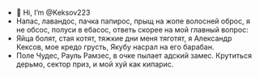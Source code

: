- 👋 Hi, I’m @Keksov223
- Напас, лавандос, пачка папирос, прыщ на жопе волосней оброс, я не обсос, полуси в ебасос, ответь скорее на мой главный вопрос:
- Яйца болят, стая котят, тяжкие дни меня тяготят, я Александр Кексов, мое кредо грусть, Якубу насрал на его барабан.
- Поле Чудес, Рауль Рамзес, в очке пылает адский замес. Крутиться дерьмо, сектор приз, и мой хуй как кипарис.


<!---
Keksov223/Keksov223 is a ✨ special ✨ repository because its `README.md` (this file) appears on your GitHub profile.
You can click the Preview link to take a look at your changes.
--->
